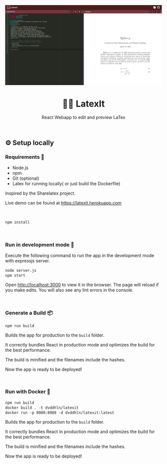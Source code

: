 
<div align="center">
<img src="https://raw.githubusercontent.com/dvddhln/latexit/master/art/preview.webp" />
<h1>✍🏻 LatexIt</h1>
<p>React Webapp to edit and preview LaTex<p/><br/>
</div>

## ⚙ Setup locally

### Requirements 🍫

- Node.js
- npm
- Git (optional)
- Latex for running locally( or just build the Dockerfile)

Inspired by the Sharelatex project.

Live demo can be found at https://latexit.herokuapp.com

<br/>


```bash
npm install
```

<br/>

### Run in development mode 🧪

Execute the following command to run the app in the development mode with expressjs server.


```
node server.js
npm start
```


Open [http://localhost:3000](http://localhost:3000) to view it in the browser.
The page will reload if you make edits. You will also see any lint errors in the console.

<br/>

### Generate a Build 📦

```
npm run build
```

Builds the app for production to the `build` folder.<br />

It correctly bundles React in production mode and optimizes the build for the best performance.

The build is minified and the filenames include the hashes.<br />

Now the app is ready to be deployed!

<br/>

### Run with Docker 🐋

```
npm run build
docker build . -t dvddhln/latexit
docker run -p 8080:8080 -d dvddhln/latexit:latest
```

Builds the app for production to the `build` folder.<br />

It correctly bundles React in production mode and optimizes the build for the best performance.

The build is minified and the filenames include the hashes.<br />

Now the app is ready to be deployed!

<br/>

